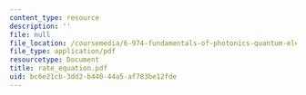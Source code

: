 ```yaml
---
content_type: resource
description: ''
file: null
file_location: /coursemedia/6-974-fundamentals-of-photonics-quantum-electronics-spring-2006/bc6e21cb3dd2b44044a5af783be12fde_rate_equation.pdf
file_type: application/pdf
resourcetype: Document
title: rate_equation.pdf
uid: bc6e21cb-3dd2-b440-44a5-af783be12fde
---
```

